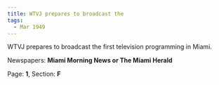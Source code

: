 ```yaml
---  
title: WTVJ prepares to broadcast the  
tags:  
  - Mar 1949  
---  
```

  
WTVJ prepares to broadcast the first television programming in Miami.  
  
Newspapers: **Miami Morning News or The Miami Herald**  
  
Page: **1**, Section: **F** 
